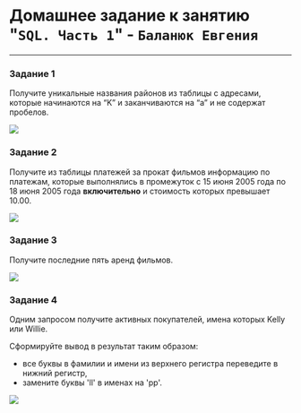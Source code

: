 # Домашнее задание к занятию "`SQL. Часть 1`" - `Баланюк Евгения`

---

### Задание 1

Получите уникальные названия районов из таблицы с адресами, которые начинаются на “K” и заканчиваются на “a” и не содержат пробелов.

![](https://github.com/EvgeniyaBalanyuk/screenshots/blob/main/SQL_1%20№1.png)

### Задание 2

Получите из таблицы платежей за прокат фильмов информацию по платежам, которые выполнялись в промежуток с 15 июня 2005 года по 18 июня 2005 года **включительно** и стоимость которых превышает 10.00.

![](https://github.com/EvgeniyaBalanyuk/screenshots/blob/main/SQL_1%20№2.png)

### Задание 3

Получите последние пять аренд фильмов.

![](https://github.com/EvgeniyaBalanyuk/screenshots/blob/main/SQL_1%20№3.png)

### Задание 4

Одним запросом получите активных покупателей, имена которых Kelly или Willie. 

Сформируйте вывод в результат таким образом:
- все буквы в фамилии и имени из верхнего регистра переведите в нижний регистр,
- замените буквы 'll' в именах на 'pp'.

![](https://github.com/EvgeniyaBalanyuk/screenshots/blob/main/SQL_1%20№4.png)
